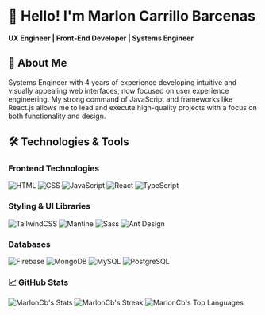 # 👋 Hello! I'm Marlon Carrillo Barcenas

**UX Engineer | Front-End Developer | Systems Engineer**

## 📄 About Me
Systems Engineer with 4 years of experience developing intuitive and visually appealing web interfaces, now focused on user experience engineering. My strong command of JavaScript and frameworks like React.js allows me to lead and execute high-quality projects with a focus on both functionality and design.

## 🛠️ Technologies & Tools
### Frontend Technologies

![HTML](https://img.shields.io/badge/-HTML-E34F26?logo=html5&logoColor=white&style=flat)
![CSS](https://img.shields.io/badge/-CSS-1572B6?logo=css3&logoColor=white&style=flat)
![JavaScript](https://img.shields.io/badge/-JavaScript-F7DF1E?logo=javascript&logoColor=black&style=flat)
![React](https://img.shields.io/badge/-React-61DAFB?logo=react&logoColor=black&style=flat)
![TypeScript](https://img.shields.io/badge/-TypeScript-3178C6?logo=typescript&logoColor=white&style=flat)

### Styling & UI Libraries
![TailwindCSS](https://img.shields.io/badge/-TailwindCSS-38B2AC?logo=tailwindcss&logoColor=white&style=flat)
![Mantine](https://img.shields.io/badge/-Mantine-339AF0?logo=mantine&logoColor=white&style=flat)
![Sass](https://img.shields.io/badge/-Sass-CC6699?logo=sass&logoColor=white&style=flat)
![Ant Design](https://img.shields.io/badge/-Ant%20Design-0170FE?logo=antdesign&logoColor=white&style=flat)

### Databases
![Firebase](https://img.shields.io/badge/-Firebase-FFCA28?logo=firebase&logoColor=black&style=flat)
![MongoDB](https://img.shields.io/badge/-MongoDB-47A248?logo=mongodb&logoColor=white&style=flat)
![MySQL](https://img.shields.io/badge/-MySQL-4479A1?logo=mysql&logoColor=white&style=flat)
![PostgreSQL](https://img.shields.io/badge/-PostgreSQL-4169E1?logo=postgresql&logoColor=white&style=flat)



### 📈 GitHub Stats
<div>

![MarlonCb's Stats](https://github-readme-stats.vercel.app/api?username=MarlonCb&theme=dark&show_icons=true&hide_border=true&count_private=true&card_width=500px&include_all_commits=true)
![MarlonCb's Streak](https://github-readme-streak-stats.herokuapp.com/?user=MarlonCb&theme=dark&hide_border=true&card_width=500px)
![MarlonCb's Top Languages](https://github-readme-stats.vercel.app/api/top-langs/?username=MarlonCb&theme=dark&show_icons=true&hide_border=true&layout=compact&card_width=500px)

</div>




<!--
**MarlonCB/MarlonCB** is a ✨ _special_ ✨ repository because its `README.md` (this file) appears on your GitHub profile.

Here are some ideas to get you started:

- 🔭 I’m currently working on ...
- 🌱 I’m currently learning ...
- 👯 I’m looking to collaborate on ...
- 🤔 I’m looking for help with ...
- 💬 Ask me about ...
- 📫 How to reach me: ...
- 😄 Pronouns: ...
- ⚡ Fun fact: ...
-->
